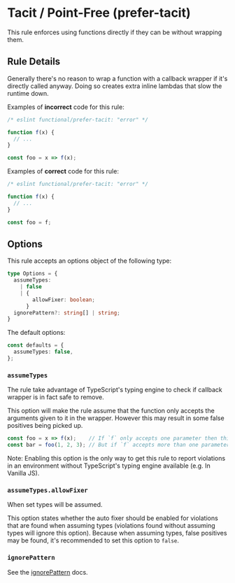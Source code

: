 # Tacit / Point-Free (prefer-tacit)

This rule enforces using functions directly if they can be without wrapping them.

## Rule Details

Generally there's no reason to wrap a function with a callback wrapper if it's directly called anyway.
Doing so creates extra inline lambdas that slow the runtime down.

Examples of **incorrect** code for this rule:

<!-- eslint-skip -->

```ts
/* eslint functional/prefer-tacit: "error" */

function f(x) {
  // ...
}

const foo = x => f(x);
```

Examples of **correct** code for this rule:

```ts
/* eslint functional/prefer-tacit: "error" */

function f(x) {
  // ...
}

const foo = f;
```

## Options

This rule accepts an options object of the following type:

```ts
type Options = {
  assumeTypes:
    | false
    | {
        allowFixer: boolean;
      }
  ignorePattern?: string[] | string;
}
```

The default options:

```ts
const defaults = {
  assumeTypes: false,
};
```

### `assumeTypes`

The rule take advantage of TypeScript's typing engine to check if callback wrapper is in fact safe to remove.

This option will make the rule assume that the function only accepts the arguments given to it in the wrapper.
However this may result in some false positives being picked up.

<!-- eslint-disable functional/prefer-tacit -->

```js
const foo = x => f(x);    // If `f` only accepts one parameter then this is violation of the rule.
const bar = foo(1, 2, 3); // But if `f` accepts more than one parameter then it isn't.
```

Note: Enabling this option is the only way to get this rule to report violations in an environment without TypeScript's typing engine available (e.g. In Vanilla JS).

### `assumeTypes.allowFixer`

When set types will be assumed.

This option states whether the auto fixer should be enabled for violations that are found when assuming types (violations found without assuming types will ignore this option).
Because when assuming types, false positives may be found, it's recommended to set this option to `false`.

### `ignorePattern`

See the [ignorePattern](./options/ignore-pattern.md) docs.
